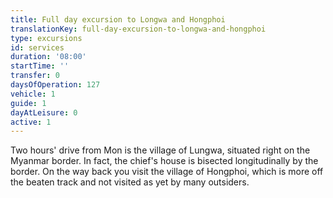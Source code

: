 ```yaml
---
title: Full day excursion to Longwa and Hongphoi
translationKey: full-day-excursion-to-longwa-and-hongphoi
type: excursions
id: services
duration: '08:00'
startTime: ''
transfer: 0
daysOfOperation: 127
vehicle: 1
guide: 1
dayAtLeisure: 0
active: 1
---
```

Two hours' drive from Mon is the village of Lungwa, situated right on the Myanmar border. In fact, the chief's house is bisected longitudinally by the border. On the way back you visit the village of Hongphoi, which is more off the beaten track and not visited as yet by many outsiders.
